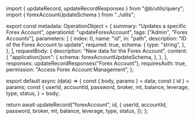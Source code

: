 import { updateRecord, updateRecordResponses } from "@b/utils/query";
import { forexAccountUpdateSchema } from "../utils";

export const metadata: OperationObject = {
  summary: "Updates a specific Forex Account",
  operationId: "updateForexAccount",
  tags: ["Admin", "Forex Accounts"],
  parameters: [
    {
      index: 0,
      name: "id",
      in: "path",
      description: "ID of the Forex Account to update",
      required: true,
      schema: {
        type: "string",
      },
    },
  ],
  requestBody: {
    description: "New data for the Forex Account",
    content: {
      "application/json": {
        schema: forexAccountUpdateSchema,
      },
    },
  },
  responses: updateRecordResponses("Forex Account"),
  requiresAuth: true,
  permission: "Access Forex Account Management",
};

export default async (data) => {
  const { body, params } = data;
  const { id } = params;
  const {
    userId,
    accountId,
    password,
    broker,
    mt,
    balance,
    leverage,
    type,
    status,
  } = body;

  return await updateRecord("forexAccount", id, {
    userId,
    accountId,
    password,
    broker,
    mt,
    balance,
    leverage,
    type,
    status,
  });
};
